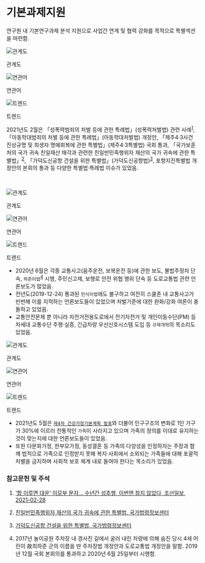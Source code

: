 # 기본과제지원

연구원 내 기본연구과제 분석 지원으로 사업간 연계 및 협력 강화를 목적으로 특별섹션을 마련함.

<div data-tab="2">
<div data-view="1" data-title="기본과제 1: 특례법제">

![관계도](./2022/vol%202/img/content/LD22_2/2-1_1.png)
<div class="caption">관계도</div>

![연관어](./2022/vol%202/img/content/LD22_2/2-1_2.png)
<div class="caption">연관어</div>

![트렌드](./2022/vol%202/img/content/LD22_2/2-1_3.png)
<div class="caption">트렌드</div>

2021년도 2월은 「성폭력범죄의 처벌 등에 관한 특례법」(성폭력처벌법) 관련 사례<sup><a href="#fn1">1</a></sup>, 「아동학대범죄의 처벌 등에 관한 특례법」(아동학대처벌법) 개정안, 「제주4·3사건 진상규명 및 희생자 명예회복에 관한 특별법」(제주4·3특별법) 국회 통과, 「국가보훈처의 국가 귀속 친일재산 매각과 관련한 친일반민족행위자 재산의 국가 귀속에 관한 특별법」<sup><a href="#fn2">2</a></sup>, 「가덕도신공항 건설을 위한 특별법」(가덕도신공항법)<sup><a href="#fn3">3</a></sup>, 포항지진특별법 개정안의 본회의 통과 등 다양한 특별법·특례법 이슈가 있었음.

<br>

<div data-table="./2022/vol%202/data/2-1_1.json"></div>

</div>
<div data-view="2" data-title="기본과제 2: 대중교통">

![관계도](./2022/vol%202/img/content/LD22_2/2-2_1.png)
<div class="caption">관계도</div>

![연관어](./2022/vol%202/img/content/LD22_2/2-2_2.png)
<div class="caption">연관어</div>

![트렌드](./2022/vol%202/img/content/LD22_2/2-2_3.png)
<div class="caption">트렌드</div>

- 2020년 6월은 각종 교통사고(음주운전, 보복운전 등)에 관한 보도, 불법주정차 단속, `하준이법`<sup><a href="#fn4">4</a></sup> 시행, 주민신고제, 보행로 안전 위협 행위 단속 등 도로교통법 관련 언론보도가 많았음.
- 전년도(2019-12-24) 통과된 `민식이법`에도 불구하고 여전히 스쿨존 내 교통사고가 빈번해 이를 지적하는 언론보도들이 있었으며 처벌기준에 대한 완화/강화 여론이 충돌하고 있었음.
- 교통안전문제 뿐 아니라 자전거전용도로에서 전기자전거 및 개인이동수단(PM) 등 차세대 교통수단 주행·실증, 긴급차량 우선신호시스템 도입 등 `규제개혁`의 목소리도 있었음.

<div data-table="./2022/vol%202/data/2-1_2.json"></div>

</div>
<div data-view="3" data-title="기본과제 3: 가족형태">

![관계도](./2022/vol%202/img/content/LD22_2/2-3_1.png)
<div class="caption">관계도</div>

![연관어](./2022/vol%202/img/content/LD22_2/2-3_2.png)
<div class="caption">연관어</div>

![트렌드](./2022/vol%202/img/content/LD22_2/2-3_3.png)
<div class="caption">트렌드</div>

- 2021년도 5월은 [`제4차 건강가정기본계획 발표`](http://www.mogef.go.kr/mp/pcd/mp_pcd_s001d.do?mid=plc503&bbtSn=704886)와 더불어 인구구조의 변화로 1인 가구가 30%에 이르러 전통적인 `가족`이 사라지고 있으며 가족의 정의를 이대로 유지하는 것이 맞는지에 대한 언론보도들이 있었음.
- 또한 다문화가정, 한부모가정, 동성결혼 등 가족의 다양성을 인정하자는 주장과 함께 법적으로 가족으로 인정받지 못해 복지·사회에서 소외되는 가족들에 대해 포괄적 차별을 금지하며 사회적 보호 체계 내로 들여야 한다는 목소리가 있었음.

<div data-table="./2022/vol%202/data/2-1_3.json"></div>

</div>
</div>


### 참고문헌 및 주석
<ol>
    <li id="fn1"><p><a href="https://www.chosun.com/national/court_law/2021/02/28/NUXMBBXQPRHZLI4HZARSGVO3WI/" target="_blank" title="새창">‘합 이루면 대운’ 이모부 문자… 수년간 성추행, 이번엔 참지 않았다, 조선일보, 2021-02-28</a></p></li>
    <li id="fn2"><p><a href="https://www.law.go.kr/%EB%B2%95%EB%A0%B9/%EC%B9%9C%EC%9D%BC%EB%B0%98%EB%AF%BC%EC%A1%B1%ED%96%89%EC%9C%84%EC%9E%90%EC%9E%AC%EC%82%B0%EC%9D%98%EA%B5%AD%EA%B0%80%EA%B7%80%EC%86%8D%EC%97%90%EA%B4%80%ED%95%9C%ED%8A%B9%EB%B3%84%EB%B2%95" target="_blank" title="새창">친일반민족행위자 재산의 국가 귀속에 관한 특별법, 국가법령정보센터</a></p></li>
    <li id="fn3"><p><a href="https://www.law.go.kr/%EB%B2%95%EB%A0%B9/%EA%B0%80%EB%8D%95%EB%8F%84%EC%8B%A0%EA%B3%B5%ED%95%AD%EA%B1%B4%EC%84%A4%EC%9D%84%EC%9C%84%ED%95%9C%ED%8A%B9%EB%B3%84%EB%B2%95/(17938,20210316)" target="_blank" title="새창">가덕도신공항 건설을 위한 특별법, 국가법령정보센터</a></p></li>
    <li id="fn4"><p>2017년 놀이공원 주차장 내 경사진 길에서 굴러 내린 차량에 의해 숨진 당시 4세 어린이 故최하준 군의 이름을 딴 주차장법 개정안과 도로교통법 개정안을 말함. 2019년 12월 국회 본회의를 통과하고 2020년 6월 25일부터 시행함.</p></li>
</ol>